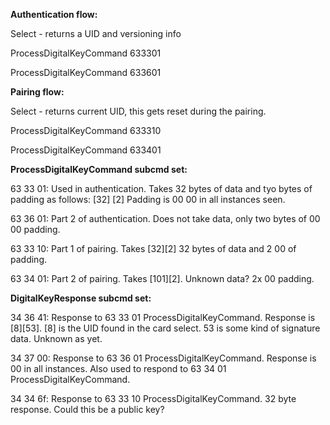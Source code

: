 **Authentication flow:**

Select - returns a UID and versioning info

ProcessDigitalKeyCommand 633301

ProcessDigitalKeyCommand 633601


**Pairing flow:**

Select - returns current UID, this gets reset during the pairing.

ProcessDigitalKeyCommand 633310

ProcessDigitalKeyCommand 633401


**ProcessDigitalKeyCommand subcmd set:**

63 33 01:
Used in authentication. Takes 32 bytes of data and tyo bytes of padding as follows:
[32] [2]
Padding is 00 00 in all instances seen. 

63 36 01:
Part 2 of authentication. Does not take data, only two bytes of 00 00 padding. 

63 33 10:
Part 1 of pairing. Takes [32][2] 32 bytes of data and 2 00 of padding. 

63 34 01:
Part 2 of pairing. Takes [101][2]. Unknown data? 2x 00 padding.


**DigitalKeyResponse subcmd set:**

34 36 41:
Response to 63 33 01 ProcessDigitalKeyCommand. Response is [8][53]. [8] is the UID found in the card select. 53 is some kind of signature data. Unknown as yet. 

34 37 00:
Response to 63 36 01 ProcessDigitalKeyCommand. Response is 00 in all instances. 
Also used to respond to 63 34 01 ProcessDigitalKeyCommand. 

34 34 6f:
Response to 63 33 10 ProcessDigitalKeyCommand. 32 byte response. Could this be a public key? 
